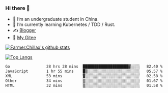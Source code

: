 ### Hi there 👋

- 🔭 I’m an undergraduate student in China.
- 🌱 I’m currently learning Kubernetes / TDD / Rust.
- ✍️ [Blogger](https://blog.farmer233.top)
- 🤔 [My Gitee](https://gitee.com/Farmer-chong)


[![Farmer.Chillax's github stats](https://github-readme-stats.vercel.app/api?username=FarmerChillax)](https://github.com/anuraghazra/github-readme-stats)

[![Top Langs](https://github-readme-stats.vercel.app/api/top-langs/?username=FarmerChillax&layout=compact&hide=html,css,javascript)](https://github.com/anuraghazra/github-readme-stats)


<a href="https://wakatime.com/@Farmer"> </a>
          <!--START_SECTION:waka-->

```txt
Go                28 hrs 28 mins  ████████████████████▓░░░░   82.40 %
JavaScript        1 hr 55 mins    █▒░░░░░░░░░░░░░░░░░░░░░░░   05.57 %
XML               53 mins         ▓░░░░░░░░░░░░░░░░░░░░░░░░   02.58 %
Other             34 mins         ▒░░░░░░░░░░░░░░░░░░░░░░░░   01.67 %
HTML              32 mins         ▒░░░░░░░░░░░░░░░░░░░░░░░░   01.58 %
```

<!--END_SECTION:waka-->



<!--
**Farmer-chong/Farmer-chong** is a ✨ _special_ ✨ repository because its `README.md` (this file) appears on your GitHub profile.

Here are some ideas to get you started:

- 🔭 I’m currently working on ...
- 🌱 I’m currently learning ...
- 👯 I’m looking to collaborate on ...
- 🤔 I’m looking for help with ...
- 💬 Ask me about ...
- 📫 How to reach me: ...
- 😄 Pronouns: ...
- ⚡ Fun fact: ...
-->
